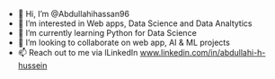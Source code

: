- 👋 Hi, I’m @Abdullahihassan96
- 👀 I’m interested in Web apps, Data Science and Data Analtytics
- 🌱 I’m currently learning Python for Data Science
- 💞️ I’m looking to collaborate on web app, AI & ML projects
- 📫 Reach out to me via lLinkedIn www.linkedin.com/in/abdullahi-h-hussein

<!---
Abdullahihassan96/Abdullahihassan96 is a ✨ special ✨ repository because its `README.md` (this file) appears on your GitHub profile.
You can click the Preview link to take a look at your changes.
--->
